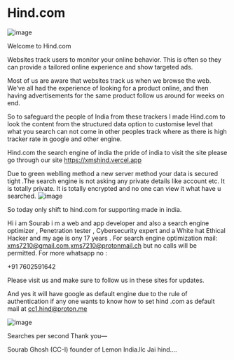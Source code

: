 # Hind.com
![image](https://github.com/Lemon-India/Hind/assets/110107438/680f2f3e-0ca9-4df2-80ff-d851580a55be)

Welcome to Hind.com

Websites track users to monitor your online behavior. This is often so they can provide a tailored online experience and show targeted ads.

Most of us are aware that websites track us when we browse the web. We’ve all had the experience of looking for a product online, and then having advertisements for the same product follow us around for weeks on end.

So to safeguard the people of India from these trackers I made Hind.com to look the content from the structured data option to customise level that what you search can not come in other peoples track where as there is high tracker rate in google and other engine.

Hind.com the search engine of india the pride of india to visit the site please go through our site https://xmshind.vercel.app

Due to green weblling method a new server method your data is secured tight .The search engine is not asking any private details like account etc. It is totally private. It is totally encrypted and no one can view it what have u searched.
![image](https://github.com/Lemon-India/Hind/assets/110107438/4679e610-1cc4-428d-9b03-9aae51776901)


So today only shift to hind.com for supporting made in india. 

Hi i am Sourab i m a web and app developer and also a search engine optimizer , Penetration tester , Cybersecurity expert and a White hat Ethical Hacker and my age is ony 17 years . For search engine optimization mail: xms7210@gmail.com,xms7210@protonmail.ch but no calls will be permitted. For more whatsapp no :

+91 7602591642

Please visit us and make sure to follow us in these sites for updates.

And yes it will have google as default engine due to the rule of authentication if any one wants to know how to set hind .com as default mail at cc1.hind@proton.me



![image](https://github.com/Lemon-India/Hind/assets/110107438/b6c0d910-38a4-4ce8-9157-cd74d4993230)


Searches per second
Thank you—



Sourab Ghosh (CC-I) founder of Lemon India.llc
Jai hind….



